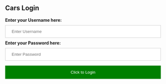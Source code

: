 <html>
<head>

<style>
body{background-image:url('background.gif'); background-repeat:repeat;}
input[type=text], input[type=password] {
  width: 100%;
  padding: 12px 20px;
  margin: 8px 0;
  display: inline-block;
  border: 1px solid #ccc;
  box-sizing: border-box;
}
button {
  background-color: green;
  color: white;
  padding: 14px 20px;
  margin: 8px 0;
  border: none;
  cursor: pointer;
  width: 100%;
}
</style>

</head>
<body>

<h2>Cars Login</h2>
    <div class="carslogininfo">
      <label for="uname"><b>Enter your Username here:</b></label>
      <input type="text" placeholder="Enter Username" name="uname" required>
      <label for="psw"><b>Enter your Password here:</b></label>
      <input type="password" placeholder="Enter Password" name="psw" required>
      <button type="submit">Click to Login</button>
    </div>
    


</body>
</html>


